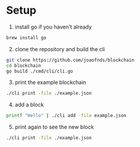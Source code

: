# Setup

1. install go if you haven't already

```sh
brew install go
```

2. clone the repository and build the cli

```sh
git clone https://github.com/joaofnds/blockchain
cd blockchain
go build ./cmd/cli/cli.go
```

3. print the example blockchain

```sh
./cli print -file ./example.json
```

4. add a block

```sh
printf "Hello" | ./cli add -file example.json
```

5. print again to see the new block

```sh
./cli print -file ./example.json
```
